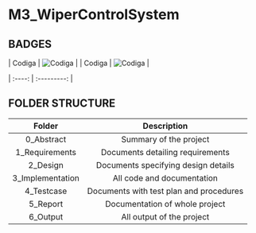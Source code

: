 # M3_WiperControlSystem

## BADGES
| Codiga | ![Codiga](https://api.codiga.io/project/33482/status/svg) |
| Codiga | ![Codiga](https://api.codiga.io/project/33482/status/svg) |

| :----: | :---------: |



## FOLDER STRUCTURE
| Folder | Description | 
| :----: | :---------: |
| 0_Abstract | Summary of the project |
| 1_Requirements| Documents detailing requirements|
| 2_Design | Documents specifying design details |
| 3_Implementation | All code and documentation |
| 4_Testcase | Documents with test plan and procedures |
| 5_Report | Documentation of whole project |
| 6_Output | All output of the project |
